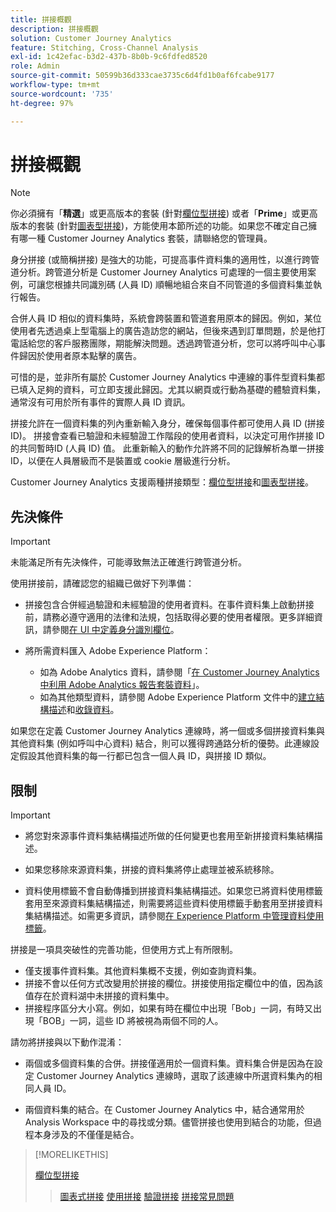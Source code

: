 ```yaml
---
title: 拼接概觀
description: 拼接概觀
solution: Customer Journey Analytics
feature: Stitching, Cross-Channel Analysis
exl-id: 1c42efac-b3d2-437b-8b0b-9c6fdfed8520
role: Admin
source-git-commit: 50599b36d333cae3735c6d4fd1b0af6fcabe9177
workflow-type: tm+mt
source-wordcount: '735'
ht-degree: 97%

---
```


# 拼接概觀

>[!NOTE]
>
>你必須擁有「**精選**」或更高版本的套裝 (針對[欄位型拼接](fbs.md)) 或者「**Prime**」或更高版本的套裝 (針對[圖表型拼接](gbs.md))，方能使用本節所述的功能。如果您不確定自己擁有哪一種 Customer Journey Analytics 套裝，請聯絡您的管理員。

身分拼接 (或簡稱拼接) 是強大的功能，可提高事件資料集的適用性，以進行跨管道分析。跨管道分析是 Customer Journey Analytics 可處理的一個主要使用案例，可讓您根據共同識別碼 (人員 ID) 順暢地組合來自不同管道的多個資料集並執行報告。

合併人員 ID 相似的資料集時，系統會跨裝置和管道套用原本的歸因。例如，某位使用者先透過桌上型電腦上的廣告造訪您的網站，但後來遇到訂單問題，於是他打電話給您的客戶服務團隊，期能解決問題。透過跨管道分析，您可以將呼叫中心事件歸因於使用者原本點擊的廣告。

可惜的是，並非所有屬於 Customer Journey Analytics 中連線的事件型資料集都已填入足夠的資料，可立即支援此歸因。尤其以網頁或行動為基礎的體驗資料集，通常沒有可用於所有事件的實際人員 ID 資訊。

拼接允許在一個資料集的列內重新輸入身分，確保每個事件都可使用人員 ID (拼接 ID)。 拼接會查看已驗證和未經驗證工作階段的使用者資料，以決定可用作拼接 ID 的共同暫時ID (人員 ID) 值。 此重新輸入的動作允許將不同的記錄解析為單一拼接 ID，以便在人員層級而不是裝置或 cookie 層級進行分析。

Customer Journey Analytics 支援兩種拼接類型：[欄位型拼接](fbs.md)和[圖表型拼接](gbs.md)。

## 先決條件

>[!IMPORTANT]
>
>未能滿足所有先決條件，可能導致無法正確進行跨管道分析。

使用拼接前，請確認您的組織已做好下列準備：

- 拼接包含合併經過驗證和未經驗證的使用者資料。在事件資料集上啟動拼接前，請務必遵守適用的法律和法規，包括取得必要的使用者權限。更多詳細資訊，請參閱[在 UI 中定義身分識別欄位](https://experienceleague.adobe.com/zh-hant/docs/experience-platform/xdm/ui/fields/identity)。

- 將所需資料匯入 Adobe Experience Platform：

   - 如為 Adobe Analytics 資料，請參閱「[在 Customer Journey Analytics 中利用 Adobe Analytics 報告套裝資料](/help/getting-started/aa-vs-cja/aa-data-in-cja.md)」。
   - 如為其他類型資料，請參閱 Adobe Experience Platform 文件中的[建立結構描述](https://experienceleague.adobe.com/zh-hant/docs/experience-platform/xdm/tutorials/create-schema-ui)和[收錄資料](https://experienceleague.adobe.com/zh-hant/docs/experience-platform/ingestion/home)。

如果您在定義 Customer Journey Analytics 連線時，將一個或多個拼接資料集與其他資料集 (例如呼叫中心資料) 結合，則可以獲得跨通路分析的優勢。此連線設定假設其他資料集的每一行都已包含一個人員 ID，與拼接 ID 類似。


## 限制

>[!IMPORTANT]
>
>
>- 將您對來源事件資料集結構描述所做的任何變更也套用至新拼接資料集結構描述。
>
>- 如果您移除來源資料集，拼接的資料集將停止處理並被系統移除。
>
>- 資料使用標籤不會自動傳播到拼接資料集結構描述。如果您已將資料使用標籤套用至來源資料集結構描述，則需要將這些資料使用標籤手動套用至拼接資料集結構描述。如需更多資訊，請參閱[在 Experience Platform 中管理資料使用標籤](https://experienceleague.adobe.com/zh-hant/docs/experience-platform/data-governance/labels/overview)。

拼接是一項具突破性的完善功能，但使用方式上有所限制。

- 僅支援事件資料集。其他資料集概不支援，例如查詢資料集。
- 拼接不會以任何方式改變用於拼接的欄位。拼接使用指定欄位中的值，因為該值存在於資料湖中未拼接的資料集中。
- 拼接程序區分大小寫。例如，如果有時在欄位中出現「Bob」一詞，有時又出現「BOB」一詞，這些 ID 將被視為兩個不同的人。

請勿將拼接與以下動作混淆：

- 兩個或多個資料集的合併。拼接僅適用於一個資料集。資料集合併是因為在設定 Customer Journey Analytics 連線時，選取了該連線中所選資料集內的相同人員 ID。

- 兩個資料集的結合。在 Customer Journey Analytics 中，結合通常用於 Analysis Workspace 中的尋找或分類。儘管拼接也使用到結合的功能，但過程本身涉及的不僅僅是結合。

>[!MORELIKETHIS]
>
>[欄位型拼接](fbs.md)
>>[圖表式拼接](gbs.md)
>>[使用拼接](use-stitching.md)
>>[驗證拼接](validate.md)
>>[拼接常見問題](faq.md)

